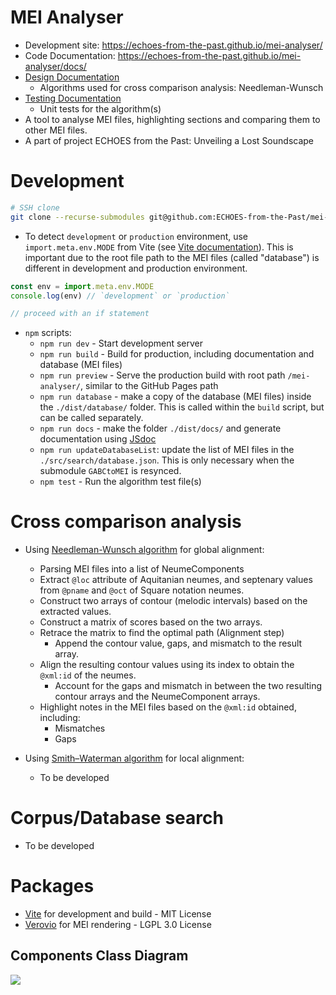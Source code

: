# MEI Analyser
- Development site: https://echoes-from-the-past.github.io/mei-analyser/
- Code Documentation: https://echoes-from-the-past.github.io/mei-analyser/docs/
- [Design Documentation](./DesignDocumentation.md)
  - Algorithms used for cross comparison analysis: Needleman-Wunsch
- [Testing Documentation](./Testing.md)
  - Unit tests for the algorithm(s)
- A tool to analyse MEI files, highlighting sections and comparing them to other MEI files.
- A part of project ECHOES from the Past: Unveiling a Lost Soundscape
# Development
```bash
# SSH clone
git clone --recurse-submodules git@github.com:ECHOES-from-the-Past/mei-analyser.git
```

- To detect `development` or `production` environment, use `import.meta.env.MODE` from Vite (see [Vite documentation](https://vitejs.dev/guide/env-and-mode#modes)). This is important due to the root file path to the MEI files (called "database") is different in development and production environment.
```js
const env = import.meta.env.MODE
console.log(env) // `development` or `production`

// proceed with an if statement
```

- `npm` scripts:
  - `npm run dev` - Start development server
  - `npm run build` - Build for production, including documentation and database (MEI files)
  - `npm run preview` - Serve the production build with root path `/mei-analyser/`, similar to the GitHub Pages path
  - `npm run database` - make a copy of the database (MEI files) inside the `./dist/database/` folder. This is called within the `build` script, but can be called separately.
  - `npm run docs` - make the folder `./dist/docs/` and generate documentation using [JSdoc](https://jsdoc.app/)
  - `npm run updateDatabaseList`: update the list of MEI files in the `./src/search/database.json`. This is only necessary when the submodule `GABCtoMEI` is resynced.
  - `npm test` - Run the algorithm test file(s) 

# Cross comparison analysis
- Using [Needleman-Wunsch algorithm](https://en.wikipedia.org/wiki/Needleman%E2%80%93Wunsch_algorithm) for global alignment:
  - Parsing MEI files into a list of NeumeComponents
  - Extract `@loc` attribute of Aquitanian neumes, and septenary values from `@pname` and `@oct` of Square notation neumes.
  - Construct two arrays of contour (melodic intervals) based on the extracted values.
  - Construct a matrix of scores based on the two arrays.
  - Retrace the matrix to find the optimal path (Alignment step)
    - Append the contour value, gaps, and mismatch to the result array.
  - Align the resulting contour values using its index to obtain the `@xml:id` of the neumes.
    - Account for the gaps and mismatch in between the two resulting contour arrays and the NeumeComponent arrays.
  - Highlight notes in the MEI files based on the `@xml:id` obtained, including:
    - Mismatches
    - Gaps

- Using [Smith–Waterman algorithm](https://en.wikipedia.org/wiki/Smith%E2%80%93Waterman_algorithm) for local alignment:
  - To be developed
  
# Corpus/Database search
- To be developed

# Packages
- [Vite](https://vitejs.dev/) for development and build - MIT License
- [Verovio](https://www.verovio.org/) for MEI rendering - LGPL 3.0 License

## Components Class Diagram
[![](https://mermaid.ink/img/pako:eNqVVGGL2kAQ_SvLwoEeKiYmFxPkwNp-KFR7RT-UEjjWZDVLN7vpZlLOWvvbO4mniTa1NCRk983smzczu7unkY45DWgkWZ6_FWxrWBoqgk8sDI9AaEVWb45I5UOAp5lkwMn-iJYPAzBiXSDYJ7DLeG3RWUnB5PTs8euM1V6bQlWhOsxsi5Qr6OTd7tF8CFUz-ixhCpqhN0LyJwYJRl5iCLWtTfN3758jrQD50Pp5_qEhWCkNrAy5Qrkta1MsyxV8VnLUEFIrpOS-38fRPY6WOynZWvKm2hPWFCzilnBbDlMpF7POddZnhjIQTq7YbxK3kyw4Vnim00wrLEyT79LSpJ5M2DoHwyJ4fPxHJnd3ZCUk1NunNkGJn1a07gNtFCvbz2SrORHbROIHHey67BGUpL_ybu2QZxpuOhSq5mjfYJdFWH5qlgFzexIQJaRUWcNZOW0vxccIvrPmcYjKCiyKdM3NRfefK5JO9xJE9yaU8ww3MzO7hvbyd9W4yc8_2ox5BIS_4Oo4P-WL8ionEp1XbrQh02-FAKYEu1GW6XVZpI6q00TwhYSTPNKGk9oF7X_JGy3_nc30Khvaoyk3KRMx3mSVsJCiCuwRDXAY8w0rJIQ0VAd0ZQXo5U5FNABT8B4tshivs9e7jwYbJnNEM6a-aJ2enHBKgz19oYHtWwN7aI88d_jgup438np0R4P-cGC7ju16Y-vBchx77B969EfFMBz4I89xLN_xR9ZobPluj_JYgDbz18u3_B1-A6gTrsQ?type=png)](https://mermaid.live/edit#pako:eNqVVGGL2kAQ_SvLwoEeKiYmFxPkwNp-KFR7RT-UEjjWZDVLN7vpZlLOWvvbO4mniTa1NCRk983smzczu7unkY45DWgkWZ6_FWxrWBoqgk8sDI9AaEVWb45I5UOAp5lkwMn-iJYPAzBiXSDYJ7DLeG3RWUnB5PTs8euM1V6bQlWhOsxsi5Qr6OTd7tF8CFUz-ixhCpqhN0LyJwYJRl5iCLWtTfN3758jrQD50Pp5_qEhWCkNrAy5Qrkta1MsyxV8VnLUEFIrpOS-38fRPY6WOynZWvKm2hPWFCzilnBbDlMpF7POddZnhjIQTq7YbxK3kyw4Vnim00wrLEyT79LSpJ5M2DoHwyJ4fPxHJnd3ZCUk1NunNkGJn1a07gNtFCvbz2SrORHbROIHHey67BGUpL_ybu2QZxpuOhSq5mjfYJdFWH5qlgFzexIQJaRUWcNZOW0vxccIvrPmcYjKCiyKdM3NRfefK5JO9xJE9yaU8ww3MzO7hvbyd9W4yc8_2ox5BIS_4Oo4P-WL8ionEp1XbrQh02-FAKYEu1GW6XVZpI6q00TwhYSTPNKGk9oF7X_JGy3_nc30Khvaoyk3KRMx3mSVsJCiCuwRDXAY8w0rJIQ0VAd0ZQXo5U5FNABT8B4tshivs9e7jwYbJnNEM6a-aJ2enHBKgz19oYHtWwN7aI88d_jgup438np0R4P-cGC7ju16Y-vBchx77B969EfFMBz4I89xLN_xR9ZobPluj_JYgDbz18u3_B1-A6gTrsQ)